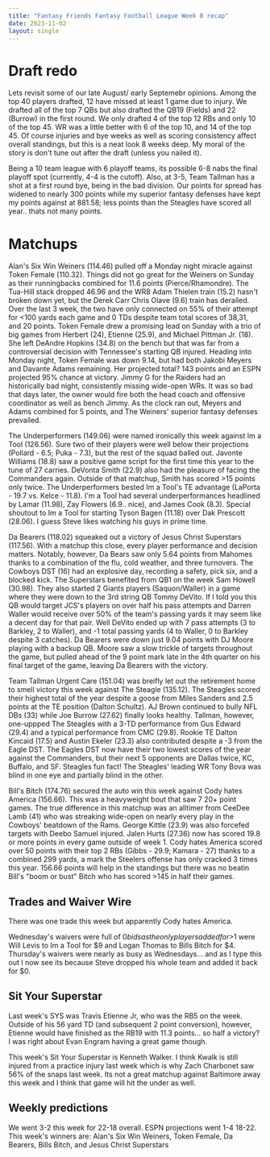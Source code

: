 ```yaml
---
title: "Fantasy Friends Fantasy Football League Week 8 recap"
date: 2023-11-02
layout: single
---
```


# Draft redo

Lets revisit some of our late August/ early Septemebr opinions. Among the top 40 players drafted, 12 have missed at least 1 game due to injury. We drafted all of the top 7 QBs but also drafted the QB19 (Fields) and 22 (Burrow) in the first round. We only drafted 4 of the top 12 RBs and only 10 of the top 45. WR was a little better with 6 of the top 10, and 14 of the top 45. Of course injuries and bye weeks as well as scoring consistency affect overall standings, but this is a neat look 8 weeks deep. My moral of the story is don't tune out after the draft (unless you nailed it).

Being a 10 team league with 6 playoff teams, its possible 6-8 nabs the final playoff spot (currently, 4-4 is the cutoff). Also, at 3-5, Team Tallman has a shot at a first round bye, being in the bad division. Our points for spread has widened to nearly 300 points while my superior fantasy defenses have kept my points against at 881.58; less points than the Steagles have scored all year.. thats not many points.


# Matchups

Alan's Six Win Weiners (114.46) pulled off a Monday night miracle against Token Female (110.32). Things did not go great for the Weiners on Sunday as their runningbacks combined for 11.6 points (Pierce/Rhamondre). The Tua-Hill stack dropped 46.96 and the WR8 Adam Thielen train (15.2) hasn't broken down yet, but the Derek Carr Chris Olave (9.6) train has derailed. Over the last 3 week, the two have only connected on 55% of their attempt for <100 yards each game and 0 TDs despite team total scores of 38,31, and 20 points. Token Female drew a promising lead on Sunday with a trio of big games from Herbert (24), Etienne (25.9), and Michael Pittman Jr. (18). She left DeAndre Hopkins (34.8) on the bench but that was far from a controversial decision with Tennessee's starting QB injured. Heading into Monday night, Token Female was down 9.14, but had both Jakobi Meyers and Davante Adams remaining. Her projected total? 143 points and an ESPN projected 95% chance at victory. Jimmy G for the Raiders had an historically bad night, consistently missing wide-open WRs. It was so bad that days later, the owner would fire both the head coach and offensive coordinator as well as bench Jimmy. As the clock ran out, Meyers and Adams combined for 5 points, and The Weiners' superior fantasy defenses prevailed.

The Underperformers (149.06) were named ironically this week against Im a Tool (126.56). Sure two of their players were well  below their projections (Pollard - 6.5; Puka - 7.3), but the rest of the squad balled out. Javonte Williams (18.8) saw a positive game script for the first time this year to the tune of 27 carries. DeVonta Smith (22.9) also had the pleasure of facing the Commanders again. Outside of that matchup, Smith has scored >15 points only twice. The Underperformers bested Im a Tool's TE advantage (LaPorta - 19.7 vs. Kelce - 11.8). I'm a Tool had several underperformances headlined by Lamar (11.98), Zay Flowers (6.9.. nice), and James Cook (8.3). Special shoutout to Im a Tool for starting Tyson Bagen (11.18) over Dak Prescott (28.06). I guess Steve likes watching his guys in prime time.

Da Bearers (118.02) squeaked out a victory of Jesus Christ Superstars (117.56). With a matchup this close, every player performance and decision matters. Notably, however, Da Bears saw only 5.64 points from Mahomes thanks to a combination of the flu, cold weather, and three turnovers. The Cowboys DST (16) had an explosive day, recording a safety, pick six, and a blocked kick. The Superstars benefited from QB1 on the week Sam Howell (30.98). They also started 2 Giants players (Saquon/Waller) in a game where they were down to the 3rd string QB Tommy DeVito. If I told you this QB would target JCS's players on over half his pass attempts and Darren Waller would receive over 50% of the team's passing yards it may seem like a decent day for that pair. Well DeVito ended up with 7 pass attempts (3 to Barkley, 2 to Waller), and -1 total passing yards (4 to Waller, 0 to Barkley despite 3 catches). Da Bearers were down just 9.04 points with DJ Moore playing with a backup QB. Moore saw a slow trickle of targets throughout the game, but pulled ahead of the 9 point mark late in the 4th quarter on his final target of the game, leaving Da Bearers with the victory.

Team Tallman Urgent Care (151.04) was breifly let out the retirement home to smell victory this week against The Steagle (135.12). The Steagles scored their highest total of the year despite a goose from Miles Sanders and 2.5 points at the TE position (Dalton Schultz). AJ Brown continued to bully NFL DBs (33) while Joe Burrow (27.62) finally looks healthy. Tallman, however, one-uppped The Steagles with a 3-TD performance from Gus Edward (29.4) and a typical performance from CMC (29.8). Rookie TE Dalton Kincaid (17.5) and Austin Ekeler (23.3) also contributed despite a -3 from the Eagle DST. The Eagles DST now have their two lowest scores of the year against the Commanders, but their next 5 opponents are Dallas twice, KC, Buffalo, and SF. Steagles fun fact! The Steagles' leading WR Tony Bova was blind in one eye and partially blind in the other.

Bill's Bitch (174.76) secured the auto win this week against Cody hates America (156.66). This was a heavyweight bout that saw 7 20+ point games. The true difference in this matchup was an alltimer from CeeDee Lamb (41) who was streaking wide-open on nearly every play in the Cowboys' beatdown of the Rams. George Kittle (23.9) was also forcefed targets with Deebo Samuel injured. Jalen Hurts (27.36) now has scored 19.8 or more points in every game outside of week 1. Cody hates America scored over 50 points with their top 2 RBs (Gibbs - 29.9; Kamara - 27) thanks to a combined 299 yards, a mark the Steelers offense has only cracked 3 times this year. 156.66 points will help in the standings but there was no beatin Bill's "boom or bust" Bitch who has scored >145 in half their games.

## Trades and Waiver Wire

There was one trade this week but apparently Cody hates America.

Wednesday's waivers were full of $0 bids as the only players added for >$1 were Will Levis to Im a Tool for $9 and Logan Thomas to Bills Bitch for $4. Thursday's waivers were nearly as busy as Wednesdays... and as I type this out I now see its because Steve dropped his whole team and added it back for $0.

## Sit Your Superstar

Last week's SYS was Travis Etienne Jr, who was the RB5 on the week. Outside of his 56 yard TD (and subsequent 2 point conversion), however, Etienne would have finished as the RB19 with 11.3 points... so half a victory? I was right about Evan Engram having a great game though.

This week's Sit Your Superstar is Kenneth Walker. I think Kwalk is still injured from a practice injury last week which is why Zach Charbonet saw 56% of the snaps last week. Its not a great matchup against Baltimore away this week and I think that game will hit the under as well.

## Weekly predictions

We went 3-2 this week for 22-18 overall. ESPN projections  went 1-4 18-22. This week's winners are: Alan's Six Win Weiners, Token Female, Da Bearers, Bills Bitch, and Jesus Christ Superstars



